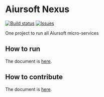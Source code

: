 # Aiursoft Nexus

 [![Build status](https://aiursoft.visualstudio.com/Nexus/_apis/build/status/Nexus%20CI)](https://aiursoft.visualstudio.com/Nexus/_build/latest?definitionId=7)
 [![Issues](https://img.shields.io/github/issues/AiursoftWeb/Nexus.svg)](https://github.com/AiursoftWeb/Nexus/issues)

One project to run all Aiursoft micro-services

## How to run

The document is [here](https://wiki.aiursoft.com/ReadDoc/Deployment/Getting%20Started.md).

## How to contribute

The document is [here](https://wiki.aiursoft.com/ReadDoc/Getting%20Involed/How%20to%20contribute.md).
